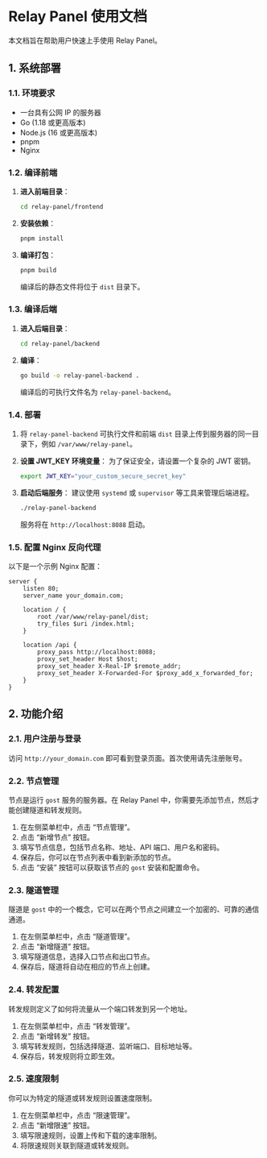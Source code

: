 # Relay Panel 使用文档

本文档旨在帮助用户快速上手使用 Relay Panel。

## 1. 系统部署

### 1.1. 环境要求

*   一台具有公网 IP 的服务器
*   Go (1.18 或更高版本)
*   Node.js (16 或更高版本)
*   pnpm
*   Nginx

### 1.2. 编译前端

1.  **进入前端目录**：
    ```bash
    cd relay-panel/frontend
    ```

2.  **安装依赖**：
    ```bash
    pnpm install
    ```

3.  **编译打包**：
    ```bash
    pnpm build
    ```

    编译后的静态文件将位于 `dist` 目录下。

### 1.3. 编译后端

1.  **进入后端目录**：
    ```bash
    cd relay-panel/backend
    ```

2.  **编译**：
    ```bash
    go build -o relay-panel-backend .
    ```

    编译后的可执行文件名为 `relay-panel-backend`。

### 1.4. 部署

1.  将 `relay-panel-backend` 可执行文件和前端 `dist` 目录上传到服务器的同一目录下，例如 `/var/www/relay-panel`。

2.  **设置 JWT_KEY 环境变量**：
    为了保证安全，请设置一个复杂的 JWT 密钥。
    ```bash
    export JWT_KEY="your_custom_secure_secret_key"
    ```

3.  **启动后端服务**：
    建议使用 `systemd` 或 `supervisor` 等工具来管理后端进程。
    ```bash
    ./relay-panel-backend
    ```
    服务将在 `http://localhost:8088` 启动。

### 1.5. 配置 Nginx 反向代理

以下是一个示例 Nginx 配置：

```nginx
server {
    listen 80;
    server_name your_domain.com;

    location / {
        root /var/www/relay-panel/dist;
        try_files $uri /index.html;
    }

    location /api {
        proxy_pass http://localhost:8088;
        proxy_set_header Host $host;
        proxy_set_header X-Real-IP $remote_addr;
        proxy_set_header X-Forwarded-For $proxy_add_x_forwarded_for;
    }
}
```

## 2. 功能介绍

### 2.1. 用户注册与登录

访问 `http://your_domain.com` 即可看到登录页面。首次使用请先注册账号。

### 2.2. 节点管理

节点是运行 `gost` 服务的服务器。在 Relay Panel 中，你需要先添加节点，然后才能创建隧道和转发规则。

1.  在左侧菜单栏中，点击 “节点管理”。
2.  点击 “新增节点” 按钮。
3.  填写节点信息，包括节点名称、地址、API 端口、用户名和密码。
4.  保存后，你可以在节点列表中看到新添加的节点。
5.  点击 “安装” 按钮可以获取该节点的 `gost` 安装和配置命令。

### 2.3. 隧道管理

隧道是 `gost` 中的一个概念，它可以在两个节点之间建立一个加密的、可靠的通信通道。

1.  在左侧菜单栏中，点击 “隧道管理”。
2.  点击 “新增隧道” 按钮。
3.  填写隧道信息，选择入口节点和出口节点。
4.  保存后，隧道将自动在相应的节点上创建。

### 2.4. 转发配置

转发规则定义了如何将流量从一个端口转发到另一个地址。

1.  在左侧菜单栏中，点击 “转发管理”。
2.  点击 “新增转发” 按钮。
3.  填写转发规则，包括选择隧道、监听端口、目标地址等。
4.  保存后，转发规则将立即生效。

### 2.5. 速度限制

你可以为特定的隧道或转发规则设置速度限制。

1.  在左侧菜单栏中，点击 “限速管理”。
2.  点击 “新增限速” 按钮。
3.  填写限速规则，设置上传和下载的速率限制。
4.  将限速规则关联到隧道或转发规则。
